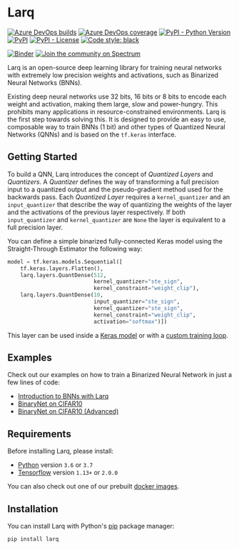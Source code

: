 # Larq

[![Azure DevOps builds](https://img.shields.io/azure-devops/build/plumerai/larq/5.svg?logo=azure-devops)](https://plumerai.visualstudio.com/larq/_build/latest?definitionId=5&branchName=master) [![Azure DevOps coverage](https://img.shields.io/azure-devops/coverage/plumerai/larq/5.svg?logo=azure-devops)](https://plumerai.visualstudio.com/larq/_build/latest?definitionId=5&branchName=master) [![PyPI - Python Version](https://img.shields.io/pypi/pyversions/larq.svg)](https://pypi.org/project/larq/) [![PyPI](https://img.shields.io/pypi/v/larq.svg)](https://pypi.org/project/larq/) [![PyPI - License](https://img.shields.io/pypi/l/larq.svg)](https://github.com/plumerai/larq/blob/master/LICENSE) [![Code style: black](https://img.shields.io/badge/code%20style-black-000000.svg)](https://github.com/ambv/black)

[![Binder](https://mybinder.org/badge_logo.svg)](https://mybinder.org/v2/gh/plumerai/larq/master?filepath=examples) [![Join the community on Spectrum](https://withspectrum.github.io/badge/badge.svg)](https://spectrum.chat/larq)

Larq is an open-source deep learning library for training neural networks with extremely low precision weights and activations, such as Binarized Neural Networks (BNNs).

Existing deep neural networks use 32 bits, 16 bits or 8 bits to encode each weight and activation, making them large, slow and power-hungry. This prohibits many applications in resource-constrained environments. Larq is the first step towards solving this. It is designed to provide an easy to use, composable way to train BNNs (1 bit) and other types of Quantized Neural Networks (QNNs) and is based on the `tf.keras` interface.

## Getting Started

To build a QNN, Larq introduces the concept of _Quantized Layers_ and _Quantizers_. A _Quantizer_ defines the way of transforming a full precision input to a quantized output and the pseudo-gradient method used for the backwards pass. Each _Quantized Layer_ requires a `kernel_quantizer` and an `input_quantizer` that describe the way of quantizing the weights of the layer and the activations of the previous layer respectively. If both `input_quantizer` and `kernel_quantizer` are `None` the layer is equivalent to a full precision layer.

You can define a simple binarized fully-connected Keras model using the Straight-Through Estimator the following way:

```python
model = tf.keras.models.Sequential([
    tf.keras.layers.Flatten(),
    larq.layers.QuantDense(512,
                           kernel_quantizer="ste_sign",
                           kernel_constraint="weight_clip"),
    larq.layers.QuantDense(10,
                           input_quantizer="ste_sign",
                           kernel_quantizer="ste_sign",
                           kernel_constraint="weight_clip",
                           activation="softmax")])
```

This layer can be used inside a [Keras model](https://www.tensorflow.org/alpha/guide/keras/overview#sequential_model) or with a [custom training loop](https://www.tensorflow.org/alpha/guide/keras/overview#model_subclassing).

## Examples

Check out our examples on how to train a Binarized Neural Network in just a few lines of code:

- [Introduction to BNNs with Larq](https://plumerai.github.io/larq/examples/mnist/)
- [BinaryNet on CIFAR10](https://plumerai.github.io/larq/examples/binarynet_cifar10/)
- [BinaryNet on CIFAR10 (Advanced)](https://plumerai.github.io/larq/examples/binarynet_advanced_cifar10/)

## Requirements

Before installing Larq, please install:

- [Python](https://python.org) version `3.6` or `3.7`
- [Tensorflow](https://www.tensorflow.org/install) version `1.13+` or `2.0.0`

You can also check out one of our prebuilt [docker images](https://hub.docker.com/r/plumerai/deep-learning/tags).

## Installation

You can install Larq with Python's [pip](https://pip.pypa.io/en/stable/) package manager:

```shell
pip install larq
```

